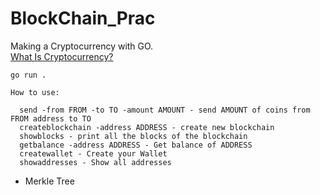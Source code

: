 # BlockChain_Prac

Making a Cryptocurrency with GO.  
[What Is Cryptocurrency?](https://www.investopedia.com/terms/c/cryptocurrency.asp)

```
go run .
```

```
How to use:

  send -from FROM -to TO -amount AMOUNT - send AMOUNT of coins from FROM address to TO
  createblockchain -address ADDRESS - create new blockchain
  showblocks - print all the blocks of the blockchain
  getbalance -address ADDRESS - Get balance of ADDRESS
  createwallet - Create your Wallet
  showaddresses - Show all addresses
```

- Merkle Tree
